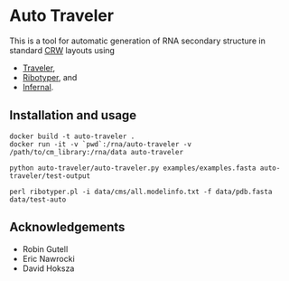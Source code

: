 
# Auto Traveler

This is a tool for automatic generation of RNA secondary structure in standard
[CRW](http://www.rna.ccbb.utexas.edu) layouts using

* [Traveler](https://github.com/davidhoksza/traveler),
* [Ribotyper](https://github.com/nawrockie/ribotyper-v1), and
* [Infernal](http://eddylab.org/infernal/).

## Installation and usage

```
docker build -t auto-traveler .
docker run -it -v `pwd`:/rna/auto-traveler -v /path/to/cm_library:/rna/data auto-traveler

python auto-traveler/auto-traveler.py examples/examples.fasta auto-traveler/test-output

perl ribotyper.pl -i data/cms/all.modelinfo.txt -f data/pdb.fasta data/test-auto
```

## Acknowledgements

- Robin Gutell
- Eric Nawrocki
- David Hoksza
